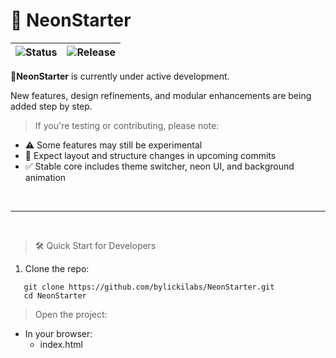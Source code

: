 # 🚀 NeonStarter

|![Status](https://img.shields.io/badge/status-in--development-yellow?style=for-the-badge&logo=githubactions&logoColor=black) | ![Release](https://img.shields.io/badge/release-June%2020%2C%202025-0ff?style=for-the-badge&logo=github&logoColor=black) |
|---|---|

🚀**NeonStarter** is currently under active development.

New features, design refinements, and modular enhancements are being added step by step.

> If you're testing or contributing, please note:
- ⚠️ Some features may still be experimental
- 🔄 Expect layout and structure changes in upcoming commits
- ✅ Stable core includes theme switcher, neon UI, and background animation

<br>

---

<br>

> 🛠️ Quick Start for Developers

1. Clone the repo:
   
```yarn
   git clone https://github.com/bylickilabs/NeonStarter.git
   cd NeonStarter
```

> Open the project:
  - In your browser:
    - index.html
